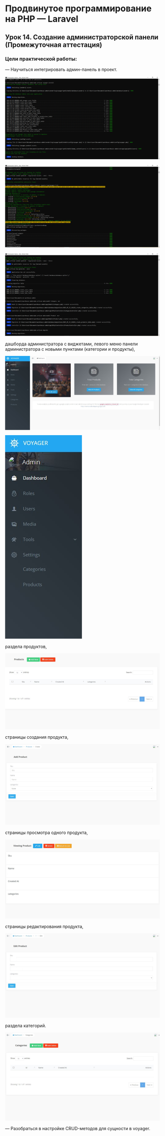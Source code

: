 # Продвинутое программирование на PHP — Laravel

## Урок 14. Создание администраторской панели (Промежуточная аттестация)

### Цели практической работы:

— Научиться интегрировать админ-панель в проект.

![Скриншот](img1.png)

![Скриншот](img2.png)

![Скриншот](img3.png)

  дашборда администратора с виджетами,
  левого меню панели администратора с новыми пунктами (категории и продукты),

![Скриншот](admin.jpg)

![Скриншот](menu.jpg)

раздела продуктов,

![Скриншот](products.jpg)

страницы создания продукта,

![Скриншот](add.jpg)

страницы просмотра одного продукта,

![Скриншот](view.jpg)

страницы редактирования продукта,

![Скриншот](edit.jpg)

 раздела категорий.

![Скриншот](category.jpg)


— Разобраться в настройке CRUD-методов для сущности в voyager.

